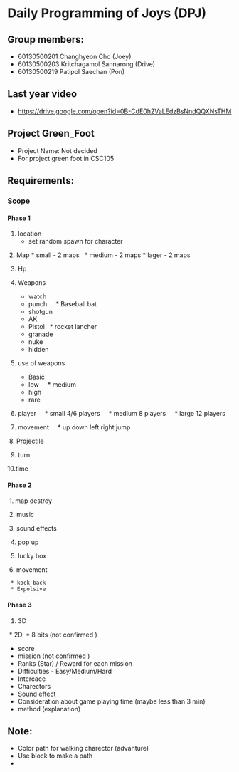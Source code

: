 # Daily Programming of Joys (DPJ)
## Group members:
   * 60130500201 Changhyeon Cho (Joey)
   * 60130500203 Kritchagamol Sannarong (Drive)
   * 60130500219 Patipol Saechan (Pon)

## Last year video
  * https://drive.google.com/open?id=0B-CdE0h2VaLEdzBsNndQQXNsTHM

## Project Green_Foot
  * Project Name: Not decided
  * For project green foot in CSC105

## Requirements:
  ### Scope
  #### Phase 1
  1. location
      * set random spawn for character 
      
  2. Map
      * small - 2 maps
      * medium - 2 maps
      * lager - 2 maps
    
  3. Hp
  
  4. Weapons 
      * watch
      * punch
      * Baseball bat
      * shotgun
      * AK
      * Pistol
      * rocket lancher
      * granade
      * nuke
      * hidden
    
  5. use of weapons
      * Basic
      * low
      * medium 
      * high
      * rare
    
  6. player
      * small 4/6 players 
      * medium 8 players
      * large 12 players 
    
  7. movement
      * up down left right jump
      
  8. Projectile 
  
  9. turn
  
  10.time 
  
 #### Phase 2
  1. map destroy 
  
  2. music
  
  3. sound effects
  
  4. pop up
  
  5. lucky box
  
  6. movement
  
     * kock back
     * Expolsive
  #### Phase 3
  1. 3D
      
  * 2D
  * 8 bits (not confirmed )
  * score
  * mission (not confirmed )
  * Ranks (Star) / Reward for each mission
  * Difficulties - Easy/Medium/Hard
  * Intercace
  * Charectors
  * Sound effect
  * Consideration about game playing time (maybe less than 3 min)
  * method (explanation)




## Note:
  * Color path for walking charector (advanture)
  * Use block to make a path
  *
